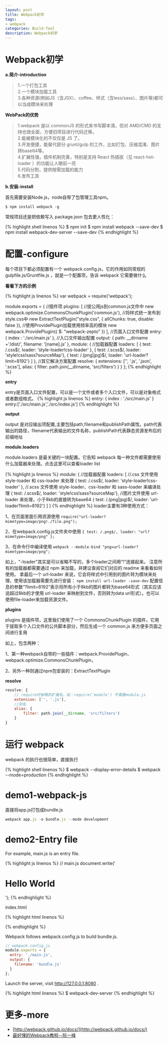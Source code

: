 ```yaml
---
layout: post
title: Webpack初学
tags:
- webpack
categories: Build-Tool
description: Webpack初学
---
```

# Webpack初学

**a.简介-introduction**

> 1.一个打包工具  
> 2.一个模块加载工具  
> 3.各种资源(例如JS（含JSX）、coffee、样式（含less/sass）、图片等)都可以当成模块来处理  

**WebPack的优势**

> 1.webpack 是以 commonJS 的形式来书写脚本滴，但对 AMD/CMD 的支持也很全面，方便旧项目进行代码迁移。  
> 2.能被模块化的不仅仅是 JS 了。  
> 3.开发便捷，能替代部分 grunt/gulp 的工作，比如打包、压缩混淆、图片转base64等。  
> 4.扩展性强，插件机制完善，特别是支持 React 热插拔（见 react-hot-loader ）的功能让人眼前一亮  
> 5.代码分割，提供按需加载的能力  
> 6.发布工具  

**b.安装-install**

首先需要安装Node.js，node自带了包管理工具npm。

`$ npm install webpack -g`

常规项目还是把依赖写入 package.json 包去更人性化：

{% highlight shell linenos %}
$ npm init
$ npm install webpack --save-dev
$ npm install webpack-dev-server --save-dev
{% endhighlight %}

# 配置-configure
每个项目下都必须配置有一个 webpack.config.js，它的作用如同常规的 gulpfile.js/Gruntfile.js ，就是一个配置项，告诉 webpack 它需要做什么

**看看下方的示例**

{% highlight js linenos %}
var webpack = require('webpack');

module.exports = {
    //插件项
    plugins: [
        //提公用js到common.js文件中
        new webpack.optimize.CommonsChunkPlugin('common.js'),
        //将样式统一发布到style.css中
        new ExtractTextPlugin("style.css", {
            allChunks: true,
            disable: false
        }),
        //使用ProvidePlugin加载使用频率高的模块
        new webpack.ProvidePlugin({
            $: "webpack-zepto"
        })
    ],
    //页面入口文件配置
    entry: {
        index : './src/main.js'
    },
    //入口文件输出配置
    output: {
        path: __dirname +'/dist/',
        filename: '[name].js'
    },
    module: {
        //加载器配置
        loaders: [
            { test: /\.css$/, loader: 'style-loader!css-loader' },
            { test: /\.scss$/, loader: 'style!css!sass?sourceMap'},
            { test: /\.(png|jpg)$/, loader: 'url-loader?limit=8192'}
        ]
    },
    //其它解决方案配置
    resolve: {
        extensions: ['', '.js', '.json', '.scss'],
        alias: {
            filter: path.join(__dirname, 'src/filters')
        }
    }
};
{% endhighlight %}

**entry**

entry是页面入口文件配置，可以是一个文件或者多个入口文件，可以是对象格式或者数组格式。
{% highlight js linenos %}
entry: {
    index : './src/main.js'
}
entry:['./src/main.js','./src/index.js']
{% endhighlight %}

**output**

output 是对应输出项配置,主要包括path,filename和publishPath属性。path代表输出的路径，filename代表输出的文件名称，publishPath代表静态资源发布后的前缀地址

**module.loaders**

module.loaders 是最关键的一块配置。它告知 webpack 每一种文件都需要使用什么加载器来处理。点击这里可以查看loader list

{% highlight js linenos %}
module: {
    //加载器配置
    loaders: [
        //.css 文件使用 style-loader 和 css-loader 来处理
        { test: /\.css$/, loader: 'style-loader!css-loader' },
        //.scss 文件使用 style-loader、css-loader 和 sass-loader 来编译处理
        { test: /\.scss$/, loader: 'style!css!sass?sourceMap'},
        //图片文件使用 url-loader 来处理，小于8kb的直接转为base64
        { test: /\.(png|jpg)$/, loader: 'url-loader?limit=8192'}
    ]
}
{% endhighlight %}
loader主要有3种使用方式：

1、在页面里面引用资源使用
`require("url-loader?mimetype=image/png!./file.png");`

2、在webpack.config.js文件夹中使用
`{ test: /.png$/, loader: "url?mimetype=image/png" };`

3、在命令行中编译使用
`webpack --module-bind "png=url-loader?mimetype=image/png";`

如上，"-loader"其实是可以省略不写的，多个loader之间用“!”连接起来。
注意所有的加载器都需要通过 npm 来加载，并建议查阅它们对应的 readme 来看看如何使用。
拿最后一个 url-loader 来说，它会将样式中引用到的图片转为模块来处理，使用该加载器需要先进行安装：
`npm install url-loader -save-dev`
配置信息的参数“?limit=8192”表示将所有小于8kb的图片都转为base64形式（其实应该说超过8kb的才使用 url-loader 来映射到文件，否则转为data url形式）。也可以使用file-loader来加载资源文件。

**plugins**

plugins 是插件项，这里我们使用了一个 CommonsChunkPlugin 的插件，它用于提取多个入口文件的公共脚本部分，然后生成一个 common.js 来方便多页面之间进行复用

如上，包含两种：

1、第一种webpack自带的一些插件：webpack.ProvidePlugin、webpack.optimize.CommonsChunkPlugin，

2、另外一种则通过npm包安装的：ExtractTextPlugin

**resolve**

```js
resolve: {
    // require时省略的扩展名，如：require('module') 不需要module.js
    extension: ['', '.js'],
    //别名
    alias: {
        filter: path.join(__dirname, 'src/filters')
    }
}
```
# 运行 webpack

webpack 的执行也很简单，直接执行

{% highlight shell linenos %}
$ webpack --display-error-details
$ webpack --mode=production
{% endhighlight %}

# demo1-webpack-js

直接将app.js打包成bundle.js

```js
webpack app.js -o bundle.js --mode development
```

# demo2-Entry file
For example, main.js is an entry file.

{% highlight js linenos %}
// main.js
document.write('<h1>Hello World</h1>');
{% endhighlight %}

index.html

{% highlight html linenos %}
<!DOCTYPE html>
<html lang="en">
<head>
	<meta charset="UTF-8">
	<title>Document</title>
</head>
<body>
    <script type="text/javascript" src="bundle.js"></script>
</body>
</html>
{% endhighlight %}

Webpack follows webpack.config.js to build bundle.js.

```js
// webpack.config.js
module.exports = {
  entry: './main.js',
  output: {
    filename: 'bundle.js'
  }
};
```

Launch the server, visit http://127.0.0.1:8080 .

{% highlight html linenos %}
$ webpack-dev-server
{% endhighlight %}



# 更多-more
* [http://webpack.github.io/docs/](http://webpack.github.io/docs/)
* [最好懂的Webpack教程--阮一峰](https://github.com/ruanyf/webpack-demos#demo01-entry-file-source)

